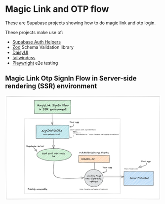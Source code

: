 # Magic Link and OTP flow

These are Supabase projects showing how to do magic link and otp login.

These projects make use of:

- [Supabase Auth Helpers](https://supabase.com/docs/guides/auth/auth-helpers)
- [Zod](https://zod.dev/) Schema Validation library
- [DaisyUI](https://daisyui.com/)
- [tailwindcss](https://tailwindcss.com/)
- [Playwright](https://playwright.dev/) e2e testing

## Magic Link Otp SignIn Flow in Server-side rendering (SSR) environment
![Magic Link Otp SignIn Flow](Magic_Link_Otp_SignIn_Flow_SSR.excalidraw.png)
